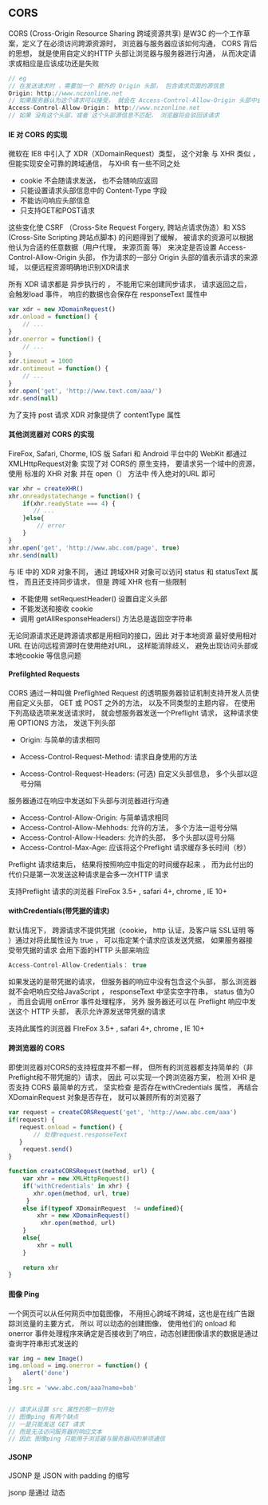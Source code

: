 ## CORS

CORS (Cross-Origin Resource Sharing 跨域资源共享) 是W3C 的一个工作草案，定义了在必须访问跨源资源时， 浏览器与服务器应该如何沟通， CORS 背后的思想， 就是使用自定义的HTTP 头部让浏览器与服务器进行沟通， 从而决定请求或相应是应该成功还是失败

``` javascript
// eg
// 在发送请求时 ，需要加一个 额外的 Origin 头部， 包含请求页面的源信息
Origin: http://www.nczonline.net
// 如果服务器认为这个请求可以接受， 就会在 Access-Control-Allow-Origin 头部中会发相同的源信息， 如果是公共资源 可以回发 “*”
Access-Control-Allow-Origin： http://www.nczonline.net 
// 如果 没有这个头部，或者 这个头部源信息不匹配， 浏览器将会驳回该请求
```





#### IE 对 CORS 的实现

微软在 IE8 中引入了 XDR（XDomainRequest）类型， 这个对象 与 XHR 类似 ， 但能实现安全可靠的跨域通信， 与XHR 有一些不同之处

* cookie 不会随请求发送， 也不会随响应返回
* 只能设置请求头部信息中的 Content-Type 字段
* 不能访问响应头部信息
* 只支持GET和POST请求

这些变化使 CSRF （Cross-Site Request Forgery,  跨站点请求伪造）和 XSS (Cross-Site Scripting 跨站点脚本) 的问题得到了缓解， 被请求的资源可以根据他认为合适的任意数据（用户代理， 来源页面 等） 来决定是否设置   Access-Control-Allow-Origin 头部， 作为请求的一部分 Origin 头部的值表示请求的来源域， 以便远程资源明确地识别XDR请求

所有 XDR 请求都是 异步执行的 ， 不能用它来创建同步请求， 请求返回之后， 会触发load 事件， 响应的数据也会保存在 responseText 属性中 

``` javascript
var xdr = new XDomainRequest()
xdr.onload = function() {
    // ...
}
xdr.onerror = function() {
    // ...
}
xdr.timeout = 1000
xdr.ontimeout = function() {
    // ...
}
xdr.open('get', 'http://www.text.com/aaa/')
xdr.send(null)
```

为了支持 post 请求 XDR 对象提供了 contentType 属性







#### 其他浏览器对 CORS 的实现

FireFox, Safari, Chorme, IOS 版 Safari 和 Android 平台中的 WebKit 都通过 XMLHttpRequest对象 实现了对 CORS的 原生支持， 要请求另一个域中的资源， 使用 标准的 XHR 对象 并在 open（） 方法中 传入绝对的URL 即可

``` javascript
var xhr = createXHR()
xhr.onreadystatechange = function() {
    if(xhr.readyState === 4) {
       // ...
    }else{
        // error
    }
}
xhr.open('get', 'http://www.abc.com/page', true)
xhr.send(null)
```

与 IE 中的 XDR 对象不同， 通过 跨域XHR 对象可以访问 status 和 statusText 属性， 而且还支持同步请求， 但是 跨域 XHR 也有一些限制

* 不能使用 setRequestHeader() 设置自定义头部
* 不能发送和接收 cookie
* 调用 getAllResponseHeaders() 方法总是返回空字符串

无论同源请求还是跨源请求都是用相同的接口，因此 对于本地资源 最好使用相对URL 在访问远程资源时在使用绝对URL， 这样能消除歧义， 避免出现访问头部或本地cookie 等信息问题



#### Prefilghted Requests

CORS 通过一种叫做 Preflighted Request 的透明服务器验证机制支持开发人员使用自定义头部， GET 或 POST 之外的方法， 以及不同类型的主题内容， 在使用下列高级选项来发送请求时， 就会想服务器发送一个Preflight 请求， 这种请求使用 OPTIONS 方法， 发送下列头部

* Origin: 与简单的请求相同

* Access-Control-Request-Method: 请求自身使用的方法
* Access-Control-Request-Headers: (可选) 自定义头部信息， 多个头部以逗号分隔

服务器通过在响应中发送如下头部与浏览器进行沟通

* Access-Control-Allow-Origin: 与简单请求相同
* Access-Control-Allow-Mehhods: 允许的方法， 多个方法一逗号分隔
* Access-Control-Allow-Headers:  允许的头部， 多个头部以逗号分隔
* Access-Control-Max-Age: 应该将这个Preflight 请求缓存多长时间（秒）

Preflight  请求结束后， 结果将按照响应中指定的时间缓存起来 ， 而为此付出的代价只是第一次发送这种请求是会多一次HTTP 请求

支持Preflight  请求的浏览器 FIreFox 3.5+ , safari 4+, chrome , IE 10+

#### withCredentials(带凭据的请求)

默认情况下， 跨源请求不提供凭据（cookie， http 认证，及客户端 SSL证明 等 ）通过对将此属性设为 true ， 可以指定某个请求应该发送凭据， 如果服务器接受带凭据的请求 会用下面的HTTP 头部来响应

``` javascript
Access-Control-Allow-Credentials： true
```

如果发送的是带凭据的请求， 但服务器的响应中没有包含这个头部， 那么浏览器就不会吧响应交给JavaScript ， responseText 中坚实空字符串， status 值为0 ， 而且会调用 onError 事件处理程序， 另外 服务器还可以在 Preflight 响应中发送这个 HTTP 头部， 表示允许源发送带凭据的请求

支持此属性的浏览器 FIreFox 3.5+ , safari 4+, chrome , IE 10+



#### 跨浏览器的 CORS 

即使浏览器对CORS的支持程度并不都一样， 但所有的浏览器都支持简单的（非Preflight和不带凭据的）请求， 因此 可以实现一个跨浏览器方案， 检测 XHR 是否支持 CORS 最简单的方式， 坚实检查 是否存在withCredentials  属性， 再结合 XDomainRequest 对象是否存在， 就可以兼顾所有的浏览器了

``` javascript
var request = createCORSRequest('get', 'http://www.abc.com/aaa')
if(request) {
   request.onload = function() {
       // 处理request.responseText
   }
    request.send()
}

function createCORSRequest(method, url) {
    var xhr = new XMLHttpRequest()
    if('withCredentials' in xhr) {
       xhr.open(method, url, true)
     }
    else if(typeof XDomainRequest  != undefined){
        xhr = new XDomainRequest()
         xhr.open(method, url)
    }
    else{
        xhr = null
    }
    
    return xhr
}
```



#### 图像 Ping

一个网页可以从任何网页中加载图像， 不用担心跨域不跨域，这也是在线广告跟踪浏览量的主要方式， 所以  可以动态的创建图像， 使用他们的 onload 和 onerror 事件处理程序来确定是否接收到了响应，动态创建图像请求的数据是通过查询字符串形式发送的

``` javascript
var img = new Image()
img.onload = img.onerror = function() {
    alert('done')
}
img.src = 'www.abc.com/aaa?name=bob'


// 请求从设置 src 属性的那一刻开始
// 图像ping 有两个缺点
// 一是只能发送 GET 请求
// 而是无法访问服务器的响应文本
// 因此 图像ping 只能用于浏览器与服务器间的单项通信
```



#### JSONP

JSONP 是 JSON with padding 的缩写

jsonp 是通过 动态 <script> 元素， 使用时 可以为 src 属性指定一个跨越url ， 这里的 <script> 元素 与 <img> 元素类似， 都有能力不受限制地从其他域中加载资源， 因为 jsonp 是有效的 JavaScript 代码， 所以在请求完成后， 即在 jsonp 响应加载到页面中以后， 就会立即执行

``` javascript
function handleResponse(response) {
    // ...
}

var script = document.createElement('script')
script.src = 'http://abc.com/aaa?callback=handleResponse'

document.body.insertBefore(script, document.body.firstChild)
```

JSONP有两点不足:

* JSONP 是从其他域中加载代码执行， 可能夹带一些恶意代码
* 要确定jsonp 请求是否失败并不容易， 虽然 html5 给 script 元素新增了一个 onerror 事件处理程序，但目前还没有任何浏览器支持，为此 只能通过超时时间来判断





#### Comet 

comet 指的是一种更高级的ajax 技术， 一种服务器想页面推送数据的技术，有两种实现方式： 

* 长轮询
* 流

长轮询是 传统轮询（短轮询）的一个翻版， （短轮询是指 浏览器定时向服务器发送请求）

长轮询是指 页面发起一个请求到服务器， 然后服务器一直保持连接打开 ，知道有数据可发送， 发送完数据之后， 浏览器关闭连接， 随机又发起一个到服务器的心情求， 这一过程在页面打开期间一直持续不断

轮询的优势是 所有的 浏览器都支持， 因为使用 XHR 对象和 setTimeout() 就能实现， 要做的就是决定什么时候发送请求



第二种流行的Comet 实现是 HTTP流， 流不同于上述两种轮询， 他在页面的整个生命周期内只使用一个HTTP 连接 ， 具体来说就是浏览器向服务器发送一个请求， 而服务器保持链接打开， 然后周期性地向浏览器发送数据

在 Firefox Safari Opera Chrome 中 通过 侦听 readystatechange 事件及检测 readyState 的值 是否为3 ， 就可以利用 XHR 对象实现 HTTP 流

``` javascript
var client = createStreamingClient(
	'streaming.php',
    function(data) {
        // received data
    },
    function(data) {
        // done
    }
)

function createStreamingClient(url, progress, finished) {
    var xhr = new XMLHttpRequest()
    var received = 0
    
    xhr.open('get', url, true)
    xhr.onreadystatechange = function() {
        var result
        
        if(xhr.readystate == 3) {
           result = xhr.responseText.substring(received)
           received += result.length
            
           progress(result)
        }
        else if(xhr.readystate == 4) {
         	finished(xhr.responseText)
        }
    }
    
    xhr.send(null)
    
    return xhr
}
```

comet 连接是很容易出错的， 为了简化 这技术， 又为Comet 创建了两个新的接口



#### 服务器发送事件

SSE (Server-Sent Events, 服务器发送事件) 是围绕只读Comet 交互推出的API 或者 模式， SSE API 用于创建到服务器的单向链接， 服务器通过这个连接可以发送任意数量的数据，服务器响应的 MIME 类型必须是text/event-stream,   

SSE  支持 短轮询， 长轮询 和 HTTP 流， 而且能够在断开连接时自动确定何时能重新连接

支持 SSE 的浏览器： Firefox 6+  Safari 5+ Opera 11+ Chrome 和 IOS 4+ 版 Safari

**SSE API**

要预定一个新的事件流， 首先要创建一个新的 EventSource 对象， 并传递一个入口点

``` javascript
var source = new EventSource('myevents.php')
```

注意： 传入的 URL 必须 与创建对象的页面同源

EventSource 的实例有一个 readyState 属性

​	0: 表示正连接到服务器

​	1：表示打开了连接

​    2: 表示关闭了连接

另外 ， 还有三个事件

* open:  建立连接时触发
* message： 从服务器接收到新事件时触发
* error： 无法建立连接时触发

默认情况下， EventSource 对象会保持与服务器的活动连接， 如果连接断开， 还会重新连接， 这就意味着SSE 适合长轮询和HTTP 流， 如果想强制立即断开连接并且不再重新连接， 可以调用 close() 



**事件流**

所谓的服务器事件会通过一个持久的HTTP 响应发送， 这个响应的 MIME类型为 text/evetn-stream , 响应的格式是纯文本， 最简单的情况是每个数据项都带有前缀 data: 

``` javascript
// eg: 
data: foo
data: bar
```

如果连接断开， 会向服务器发送一个 包含为Last-Event-ID 的特殊HTTP 头部的请求，以便服务器知道下次该触发哪个事件，在多次的连接的事件流中， 这种机制可以确保浏览器以正确的顺序收到连接的数据段



#### Web Sockets

web sockets 的目标是在一个单独的 持久连接上提供全双工，双向通信， 在 JavaScript 中创建了web socket 之后， 会有一个 HTTP 请求从浏览器发起连接， 在取得服务器响应后， 建立的连接会使用 HTTP 升级从 HTTP 协议 交换为 web socket 协议， 也就是说 使用 标准的 http 服务器 无法实现 web sockets 只有使用这种协议的专门服务器才能正常工作

使用自定义协议 而非 HTTP 协议的好处 是 ， 能够在 客户端和服务器之间发送非常少的数据， 而不必担心 HTTP 那样字节级 的开销。 由于传递的数据包很小， 因此 web sockets 非常适合移动应用

目前支持 web sockets 的浏览器有： Firefox 6+ Safari 5+ Chrome ios4+ 版Safari



**web sockets api**

``` javascript
var socket = new WebSocket('ws:www.abc.com/server.php')
```

必须给websocket 构造函数传入绝对URL ，同源策略对 websocks 不适用，因此可以通过它打开到任何站点的连接

与 XHR 类似， webSockets 也有表示当前状态的 readyState 属性

WebSocket.OPENING(0):  正在建立连接

WebSocket.OPEN(1): 已经建立连接

WebSocket.CLOSING(2): 正在关闭连接

WebSocket.CLOSE(3): 已经关闭连接

``` javascript
var socket = new WebSocket('ws://www.abc.com/server.php')
socket.send('hello word')
socket.onmessage = function(event) {
    // 收到的数据
    // event.data 返回的数据是字符串 要手动解析
}
// 另外还有其他三个事件， 在连接生命周期的不同阶段触发
// open： 在成功建立连接时触发
// error: 在发生错误时触发， 连接不能持续
// close: 在连接关闭时触发

socket.onopen = () => {}
socket.onerror = () => {}
socket.onclose = (event) => {}
// 只有close 事件有额外的对象信息， wasClean, code , reason 
```

